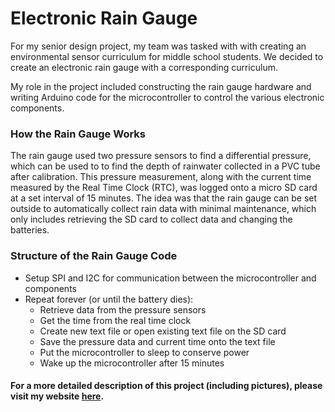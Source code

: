 # Electronic Rain Gauge

For my senior design project, my team was tasked with with creating an environmental sensor curriculum for middle school students. We decided to create an electronic rain gauge with a corresponding curriculum.

My role in the project included constructing the rain gauge hardware and writing Arduino code for the microcontroller to control the various electronic components. 

### How the Rain Gauge Works
The rain gauge used two pressure sensors to find a differential pressure, which can be used to to find the depth of rainwater collected in a PVC tube after calibration. This pressure measurement, along with the current time measured by the Real Time Clock (RTC), was logged onto a micro SD card at a set interval of 15 minutes. The idea was that the rain gauge can be set outside to automatically collect rain data with minimal maintenance, which only includes retrieving the SD card to collect data and changing the batteries. 

### Structure of the Rain Gauge Code
- Setup SPI and I2C for communication between the microcontroller and components
- Repeat forever (or until the battery dies):
  - Retrieve data from the pressure sensors
  - Get the time from the real time clock
  - Create new text file or open existing text file on the SD card
  - Save the pressure data and current time onto the text file
  - Put the microcontroller to sleep to conserve power
  - Wake up the microcontroller after 15 minutes

#### For a more detailed description of this project (including pictures), please visit my website [here](http://stephaniekyyip.github.io/projects).

